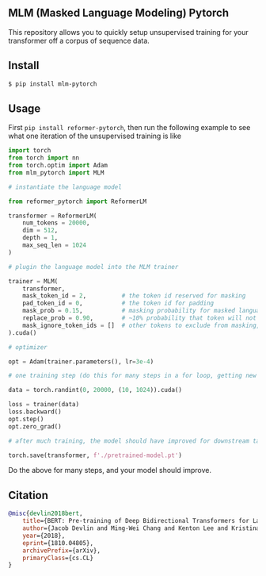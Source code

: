 ## MLM (Masked Language Modeling) Pytorch

This repository allows you to quickly setup unsupervised training for your transformer off a corpus of sequence data.

## Install

```bash
$ pip install mlm-pytorch
```

## Usage

First `pip install reformer-pytorch`, then run the following example to see what one iteration of the unsupervised training is like

```python
import torch
from torch import nn
from torch.optim import Adam
from mlm_pytorch import MLM

# instantiate the language model

from reformer_pytorch import ReformerLM

transformer = ReformerLM(
    num_tokens = 20000,
    dim = 512,
    depth = 1,
    max_seq_len = 1024
)

# plugin the language model into the MLM trainer

trainer = MLM(
    transformer,
    mask_token_id = 2,          # the token id reserved for masking
    pad_token_id = 0,           # the token id for padding
    mask_prob = 0.15,           # masking probability for masked language modeling
    replace_prob = 0.90,        # ~10% probability that token will not be masked, but included in loss, as detailed in the epaper
    mask_ignore_token_ids = []  # other tokens to exclude from masking, include the [cls] and [sep] here
).cuda()

# optimizer

opt = Adam(trainer.parameters(), lr=3e-4)

# one training step (do this for many steps in a for loop, getting new `data` each time)

data = torch.randint(0, 20000, (10, 1024)).cuda()

loss = trainer(data)
loss.backward()
opt.step()
opt.zero_grad()

# after much training, the model should have improved for downstream tasks

torch.save(transformer, f'./pretrained-model.pt')
```

Do the above for many steps, and your model should improve.

## Citation

```bibtex
@misc{devlin2018bert,
    title={BERT: Pre-training of Deep Bidirectional Transformers for Language Understanding},
    author={Jacob Devlin and Ming-Wei Chang and Kenton Lee and Kristina Toutanova},
    year={2018},
    eprint={1810.04805},
    archivePrefix={arXiv},
    primaryClass={cs.CL}
}
```
